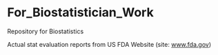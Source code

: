 # For_Biostatistician_Work
Repository for Biostatistics 

Actual stat evaluation reports from US FDA Website (site: www.fda.gov) 
